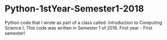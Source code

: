 # Python-1stYear-Semester1-2018
Python code that I wrote as part of a class called: Introduction to Computing Science I.
This code was written in Semester 1 of 2018. First year - First semester!
